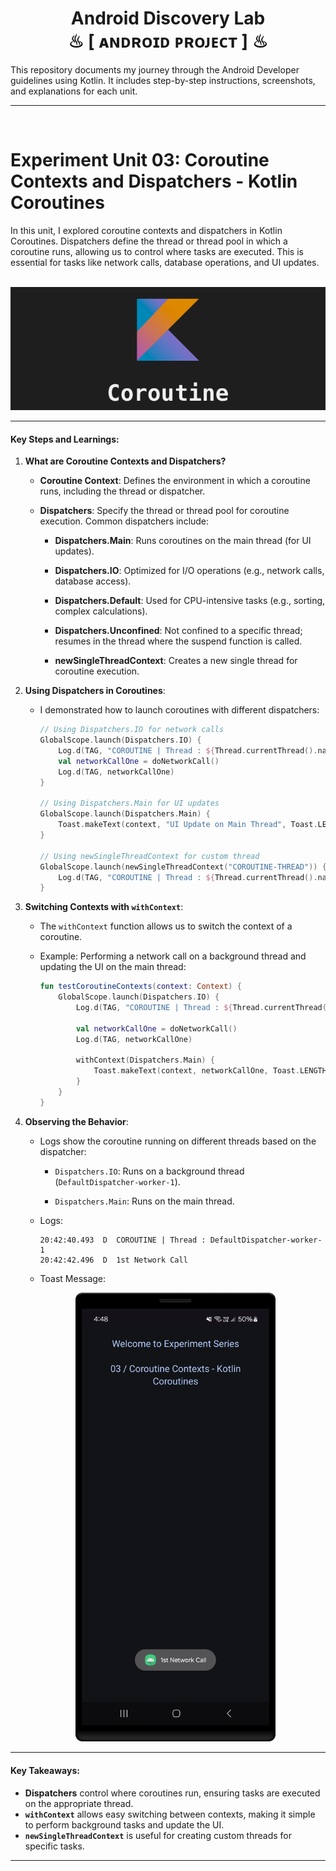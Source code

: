 <h1 align="center" >  Android Discovery Lab  <br> ♨ [ ᴀɴᴅʀᴏɪᴅ  ᴘʀᴏᴊᴇᴄᴛ ] ♨</h1>

This repository documents my journey through the Android Developer guidelines using Kotlin. It includes step-by-step instructions, screenshots, and explanations for each unit.

---

<br/>

# Experiment Unit 03: Coroutine Contexts and Dispatchers - Kotlin Coroutines

In this unit, I explored coroutine contexts and dispatchers in Kotlin Coroutines. Dispatchers define the thread or thread pool in which a coroutine runs, allowing us to control where tasks are executed. This is essential for tasks like network calls, database operations, and UI updates.

<br/>

<div align="center">
<img src="./_archive/kotlin-coroutine.png" />
</div>

---

#### Key Steps and Learnings:

1. **What are Coroutine Contexts and Dispatchers?**
    - **Coroutine Context**: Defines the environment in which a coroutine runs, including the thread or dispatcher.
   
    - **Dispatchers**: Specify the thread or thread pool for coroutine execution. Common dispatchers include:
   
        - **Dispatchers.Main**: Runs coroutines on the main thread (for UI updates).
      
        - **Dispatchers.IO**: Optimized for I/O operations (e.g., network calls, database access).
      
        - **Dispatchers.Default**: Used for CPU-intensive tasks (e.g., sorting, complex calculations).
      
        - **Dispatchers.Unconfined**: Not confined to a specific thread; resumes in the thread where the suspend function is called.
      
        - **newSingleThreadContext**: Creates a new single thread for coroutine execution.


2. **Using Dispatchers in Coroutines**:
    - I demonstrated how to launch coroutines with different dispatchers:
      ```kotlin
      // Using Dispatchers.IO for network calls
      GlobalScope.launch(Dispatchers.IO) {
          Log.d(TAG, "COROUTINE | Thread : ${Thread.currentThread().name}")
          val networkCallOne = doNetworkCall()
          Log.d(TAG, networkCallOne)
      }
 
      // Using Dispatchers.Main for UI updates
      GlobalScope.launch(Dispatchers.Main) {
          Toast.makeText(context, "UI Update on Main Thread", Toast.LENGTH_LONG).show()
      }
 
      // Using newSingleThreadContext for custom thread
      GlobalScope.launch(newSingleThreadContext("COROUTINE-THREAD")) {
          Log.d(TAG, "COROUTINE | Thread : ${Thread.currentThread().name}")
      }
      ```  

3. **Switching Contexts with `withContext`**:
    - The `withContext` function allows us to switch the context of a coroutine.
   
    - Example: Performing a network call on a background thread and updating the UI on the main thread:
   
      ```kotlin
      fun testCoroutineContexts(context: Context) {
          GlobalScope.launch(Dispatchers.IO) {
              Log.d(TAG, "COROUTINE | Thread : ${Thread.currentThread().name}")
 
              val networkCallOne = doNetworkCall()
              Log.d(TAG, networkCallOne)
 
              withContext(Dispatchers.Main) {
                  Toast.makeText(context, networkCallOne, Toast.LENGTH_LONG).show()
              }
          }
      }
      ```  

4. **Observing the Behavior**:
    - Logs show the coroutine running on different threads based on the dispatcher:
        - `Dispatchers.IO`: Runs on a background thread (`DefaultDispatcher-worker-1`).
      
        - `Dispatchers.Main`: Runs on the main thread.
      
    - Logs:
      ```
      20:42:40.493  D  COROUTINE | Thread : DefaultDispatcher-worker-1
      20:42:42.496  D  1st Network Call
      ```  
      
    - Toast Message:
   
    <div align="center">
    <img src="./_archive/screenshots/screen-02.png" width="320" />
    </div>

---

#### Key Takeaways:
- **Dispatchers** control where coroutines run, ensuring tasks are executed on the appropriate thread.
- **`withContext`** allows easy switching between contexts, making it simple to perform background tasks and update the UI.
- **`newSingleThreadContext`** is useful for creating custom threads for specific tasks.

---
